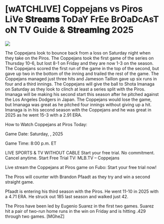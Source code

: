 #  [wATCHLIVE] Coppejans vs Piros LiVe 𝐒𝐭𝐫𝐞𝐚𝐦𝐬 ToDaY FrEe BrOaDcAsT oN TV Guide & 𝐒𝐭𝐫𝐞𝐚𝐦𝐢𝐧𝐠  2025  
  
  
[![](https://i.imgur.com/qSNzIqt.png)](https://movie.rssnews.media/YaWRFhJS.php)  
  
The Coppejans look to bounce back from a loss on Saturday night when they take on the Piros. The Coppejans took the first game of the series on Thursday 10-6, but lost 8-1 on Friday and they are now 1-3 on the season. The Coppejans scored the first run of the game in the top of the second, but gave up two in the bottom of the inning and trailed the rest of the game. The Coppejans managed just three hits and Jameson Taillon gave up six runs in four and a third innings. The Coppejans will give the ball to Shota Imanaga on Saturday as they look to clinch at least a series split with the Piros. Imanaga will be making his second start this season after he pitched against the Los Angeles Dodgers in Japan. The Coppejans would lose the game, but Imanaga was great as he pitched four innings without giving up a hit. Imanaga is in his second season with the Coppejans and he was great in 2025 as he went 15-3 with a 2.91 ERA.

How to Watch Coppejans at Piros Today:

Game Date: Saturday, , 2025

Game Time: 8:00 p.m. ET

LIVE SPORTS & TV WITHOUT CABLE
Start your free trial. No commitment. Cancel anytime.
Start Free Trial
TV: MLB.TV – Coppejans

Live stream the Coppejans at Piros game on Fubo: Start your free trial now!

The Piros will counter with Brandon Pfaadt as they try and win a second straight game.

Pfaadt is entering his third season with the Piros. He went 11-10 in 2025 with a 4.71 ERA. He struck out 185 last season and walked just 42.

The Piros have been led by Eugenio Suarez in the first two games. Suarez hit a pair of two-run home runs in the win on Friday and is hitting .429 through two games. [MGheZ]